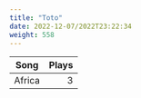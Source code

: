 ```yaml
---
title: "Toto"
date: 2022-12-07/2022T23:22:34
weight: 558
---
```




 Song | Plays 
----- | -----:
Africa | 3
